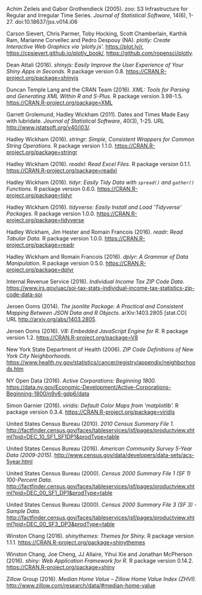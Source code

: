 Achim Zeileis and Gabor Grothendieck (2005). zoo: S3
  Infrastructure for Regular and Irregular Time Series. *Journal of
  Statistical Software*, 14(6), 1-27. doi:10.18637/jss.v014.i06

Carson Sievert, Chris Parmer, Toby Hocking, Scott Chamberlain,
  Karthik Ram, Marianne Corvellec and Pedro Despouy (NA). *plotly:
  Create Interactive Web Graphics via 'plotly.js'.*
  https://plot.ly/r, https://cpsievert.github.io/plotly_book/,
  https://github.com/ropensci/plotly.

Dean Attali (2016). *shinyjs: Easily Improve the User Experience
  of Your Shiny Apps in Seconds.* R package version 0.8.
  https://CRAN.R-project.org/package=shinyjs

Duncan Temple Lang and the CRAN Team (2016). *XML: Tools for
  Parsing and Generating XML Within R and S-Plus.* R package version
  3.98-1.5. https://CRAN.R-project.org/package=XML

Garrett Grolemund, Hadley Wickham (2011). Dates and Times Made
  Easy with lubridate. *Journal of Statistical Software*, 40(3),
  1-25. URL http://www.jstatsoft.org/v40/i03/.

Hadley Wickham (2016). *stringr: Simple, Consistent Wrappers for
  Common String Operations.* R package version 1.1.0.
  https://CRAN.R-project.org/package=stringr

Hadley Wickham (2016). *readxl: Read Excel Files.* R package
  version 0.1.1. https://CRAN.R-project.org/package=readxl

Hadley Wickham (2016). *tidyr: Easily Tidy Data with `spread()`
  and `gather()` Functions.* R package version 0.6.0.
  https://CRAN.R-project.org/package=tidyr

Hadley Wickham (2016). *tidyverse: Easily Install and Load
  'Tidyverse' Packages.* R package version 1.0.0.
  https://CRAN.R-project.org/package=tidyverse

Hadley Wickham, Jim Hester and Romain Francois (2016). *readr:
  Read Tabular Data.* R package version 1.0.0.
  https://CRAN.R-project.org/package=readr

Hadley Wickham and Romain Francois (2016). *dplyr: A Grammar of
  Data Manipulation.* R package version 0.5.0.
  https://CRAN.R-project.org/package=dplyr

Internal Revenue Service (2016). *Individual Income Tax ZIP Code Data.*
  https://www.irs.gov/uac/soi-tax-stats-individual-income-tax-statistics-zip-code-data-soi

Jeroen Ooms (2014). *The jsonlite Package: A Practical and
  Consistent Mapping Between JSON Data and R Objects.*
  arXiv:1403.2805 [stat.CO] URL http://arxiv.org/abs/1403.2805.

Jeroen Ooms (2016). *V8: Embedded JavaScript Engine for R.* R
  package version 1.2. https://CRAN.R-project.org/package=V8

New York State Department of Health (2006).
  *ZIP Code Definitions of New York City Neighborhoods.*
  https://www.health.ny.gov/statistics/cancer/registry/appendix/neighborhoods.htm

NY Open Data (2016). *Active Corporations: Beginning 1800.*
  https://data.ny.gov/Economic-Development/Active-Corporations-Beginning-1800/n9v6-gdp6/data

Simon Garnier (2016). *viridis: Default Color Maps from
  'matplotlib'.* R package version 0.3.4.
  https://CRAN.R-project.org/package=viridis

United States Census Bureau (2010). *2010 Census Summary File 1.*
  http://factfinder.census.gov/faces/tableservices/jsf/pages/productview.xhtml?pid=DEC_10_SF1_SF1DP1&prodType=table

United States Census Bureau (2016). *American Community Survey 5-Year Data (2009-2015)*.
  http://www.census.gov/data/developers/data-sets/acs-5year.html

United States Census Bureau (2000). *Census 2000 Summary File 1 (SF 1) 100-Percent Data.*
  http://factfinder.census.gov/faces/tableservices/jsf/pages/productview.xhtml?pid=DEC_00_SF1_DP1&prodType=table

United States Census Bureau (2000). *Census 2000 Summary File 3 (SF 3) - Sample Data.*
  http://factfinder.census.gov/faces/tableservices/jsf/pages/productview.xhtml?pid=DEC_00_SF3_DP3&prodType=table

Winston Chang (2016). *shinythemes: Themes for Shiny.* R package
  version 1.1.1. https://CRAN.R-project.org/package=shinythemes

Winston Chang, Joe Cheng, JJ Allaire, Yihui Xie and Jonathan
  McPherson (2016). *shiny: Web Application Framework for R.* R
  package version 0.14.2. https://CRAN.R-project.org/package=shiny

Zillow Group (2016). *Median Home Value – Zillow Home Value Index (ZHVI).*
  http://www.zillow.com/research/data/#median-home-value
